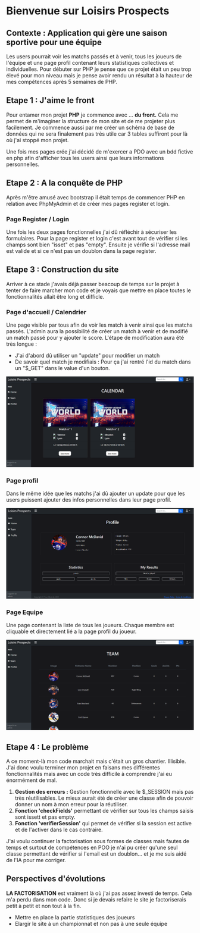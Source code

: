 # Bienvenue sur Loisirs Prospects

## Contexte : Application qui gère une saison sportive pour une équipe
Les users pourrait voir les matchs passés et à venir, tous les joueurs de l'équipe et une page profil contenant leurs statistiques collectives et individuelles.
Pour débuter sur PHP je pense que ce projet était un peu trop élevé pour mon niveau mais je pense avoir rendu un résultat à la hauteur de mes compétences après 5 semaines de PHP.


## Etape 1 : J'aime le front 
Pour entamer mon projet **PHP** je commence avec ... **du front.**
Cela me permet de m'imaginer la structure de mon site et de me projeter plus facilement.
Je commence aussi par me créer un schéma de base de données qui ne sera finalement pas très utile car 3 tables suffiront pour là où j'ai stoppé mon projet.

Une fois mes pages crée j'ai décidé de m'exercer a PDO avec un bdd fictive en php afin d'afficher tous les users ainsi que leurs informations personnelles.


## Etape 2 : A la conquête de PHP 
Après m'être amusé avec bootstrap il était temps de commencer PHP en relation avec PhpMyAdmin et de créer mes pages register et login.
### Page Register / Login
Une fois les deux pages fonctionnelles j'ai dû réfléchir à sécuriser les formulaires.
Pour la page register et login c'est avant tout de vérifier si les champs sont bien "isset" et pas "empty".
Ensuite je vérifie si l'adresse mail est valide et si ce n'est pas un doublon dans la page register.


## Etape 3 : Construction du site 
Arriver à ce stade j'avais déjà passer beacoup de temps sur le projet à tenter de faire marcher mon code et je voyais que mettre en place toutes le fonctionnalités allait être long et difficle.

### Page d'accueil / Calendrier
Une page visible par tous afin de voir les match à venir ainsi que les matchs passés.
L'admin aura la possibilité de créer un match à venir et de modifié un match passé pour y ajouter le score.
L'étape de modification aura été très longue : 
* J'ai d'abord dû utiliser un "update" pour modifier un match
* De savoir quel match je modifiais : Pour ça j'ai rentré l'id du match dans un "$_GET" dans le value d'un bouton.

![alt text](index.PNG)

 ### Page profil
 Dans le même idée que les matchs j'ai dû ajouter un update pour que les users puissent ajouter des infos personnelles dans leur page profil.

 ![alt text](profil.PNG)

### Page Equipe
 Une page contenant la liste de tous les joueurs.
 Chaque membre est cliquable et directement lié a la page profil du joueur.

 ![alt text](team.PNG)

## Etape 4 : **Le problème**
A ce moment-là mon code marchait mais c'était un gros chantier. Illisible.
J'ai donc voulu terminer mon projet en faisans mes différentes fonctionnalités mais avec un code très difficile à comprendre j'ai eu énormément de mal.

1. **Gestion des erreurs :** Gestion fonctionnelle avec le $_SESSION mais pas très réutilisables. Le mieux aurait été de créer une classe afin de pouvoir donner un nom à mon erreur pour la réutiliser.
2. **Fonction 'checkFields'** permettant de vérifier sur tous les champs saisis sont issett et pas empty.
3. **Fonction 'verifierSession'** qui permet de vérifier si la session est active et de l'activer dans le cas contraire.

J'ai voulu continuer la factorisation sous formes de classes mais fautes de temps et surtout de compétences en POO je n'ai pu créer qu'une seul classe permettant de vérifier si l'email est un doublon... et je me suis aidé de l'IA pour me corriger.


## Perspectives d'évolutions
**LA FACTORISATION** est vraiment là où j'ai pas assez investi de temps.
Cela m'a perdu dans mon code. Donc si je devais refaire le site je factoriserais petit à petit et non tout à la fin.

* Mettre en place la partie statistiques des joueurs 
* Elargir le site à un championnat et non pas à une seule équipe
